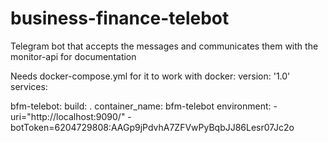 # business-finance-telebot
Telegram bot that accepts the messages and communicates them with the monitor-api for documentation

Needs docker-compose.yml for it to work with docker:
version: '1.0'
services:

  bfm-telebot:
    build: .
    container_name: bfm-telebot
    environment:
      - uri="http://localhost:9090/"
      - botToken=6204729808:AAGp9jPdvhA7ZFVwPyBqbJJ86Lesr07Jc2o
